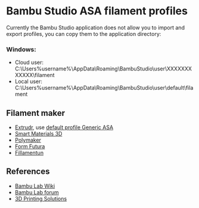 # Bambu Studio ASA filament profiles
Currently the Bambu Studio application does not allow you to import and export profiles, you can copy them to the application directory:

### Windows:
* Cloud user: C:\Users\%username%\AppData\Roaming\BambuStudio\user\XXXXXXXXXXXX\filament
* Local user: C:\Users\%username%\AppData\Roaming\BambuStudio\user\default\filament

## Filament maker
* [Extrudr](https://www.extrudr.com/en/products/catalogue/?material=139), use [default profile Generic ASA](https://drive.google.com/drive/folders/19BNALPhnhwk5Jn3uk0v1VfVKf5aEAyj6)
* [Smart Materials 3D](https://www.smartmaterials3d.com/asa)
* [Polymaker](https://us.polymaker.com/products/polylite-asa?_pos=1&_sid=8bc739e8c&_ss=r)
* [Form Futura](https://formfutura.com/product/apollox/)
* [Fillamentun](https://fillamentum.com/collections/asa-filament/)

## References
* [Bambu Lab Wiki](https://wiki.bambulab.com/en/x1/manual/compatibility-and-parameter-settings-of-filaments)
* [Bambu Lab forum](https://forum.bambulab.com/t/asa-printing/4391/4)
* [3D Printing Solutions](https://www.3dprintingsolutions.com.au/User-Guides/how-to-3d-print-asa-filament)

